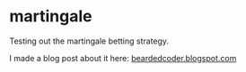 martingale
==========

Testing out the martingale betting strategy.

I made a blog post about it here:
[beardedcoder.blogspot.com](
http://beardedcoder.blogspot.com/2014/07/martingale-betting-strategy.html)